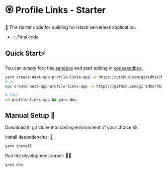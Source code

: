 # 🏵️ Profile Links - Starter

🔦 The starter code for building full-stack serverless application.

- ✨ [Final code](https://github.com/giridhar7632/rosette)
<!-- - 📝 [Link to Article]() -->

## Quick Start⚡

You can simply fork this [sandbox](https://codesandbox.io/p/github/giridhar7632/serverless-starter/main) and start editing in [codesandbox](https://codesandbox.io/).

```bash
yarn create next-app profile-links-app -e https://github.com/giridhar7632/profile-links-starter
# or
npx create-next-app profile-links-app -e https://github.com/giridhar7632/profile-links-starter

# then
cd profile-links-app && yarn dev
```

## Manual Setup 🚀

Download it, git clone into coding environment of your choice 😃.

Install dependencies: 🔽

```bash
yarn install
```

Run the development server: 👨‍💻

```bash
yarn dev
```
